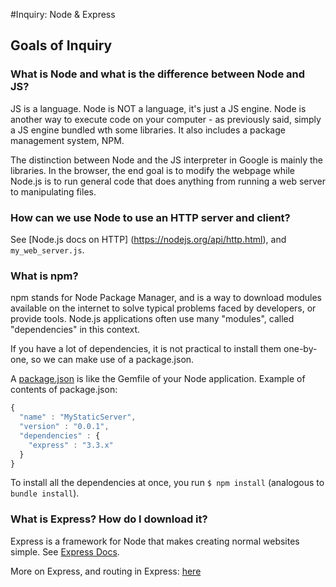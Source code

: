#Inquiry: Node & Express

## Goals of Inquiry

### What is Node and what is the difference between Node and JS?

JS is a language. Node is NOT a language, it's just a JS engine. Node is another way to execute code on your computer - as previously said, simply a JS engine bundled wth some libraries. It also includes a package management system, NPM.

The distinction between Node and the JS interpreter in Google is mainly the libraries. In the browser, the end goal is to modify the webpage while Node.js is to run general code that does anything from running a web server to manipulating files.

### How can we use Node to use an HTTP server and client?

See [Node.js docs on HTTP]
(https://nodejs.org/api/http.html), and `my_web_server.js`.

### What is npm?

npm stands for Node Package Manager, and is a way to download modules available on the internet to solve typical problems faced by developers, or provide tools. Node.js applications often use many "modules", called "dependencies" in this context.

If you have a lot of dependencies, it is not practical to install them one-by-one, so we can make use of a package.json.

A [package.json](https://docs.npmjs.com/files/package.json) is like the Gemfile of your Node application. Example of contents of package.json:

```javascript
{
  "name" : "MyStaticServer",
  "version" : "0.0.1",
  "dependencies" : {
    "express" : "3.3.x"
  }
}
```

To install all the dependencies at once, you run `$ npm install` (analogous to `bundle install`).

### What is Express? How do I download it?

Express is a framework for Node that makes creating normal websites simple. See [Express Docs](https://expressjs.com/en/3x/api.html).

More on Express, and routing in Express: [here](https://www.joezimjs.com/javascript/getting-started-with-node-js-and-express-3/)
